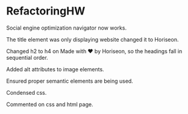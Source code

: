 # RefactoringHW

Social engine optimization navigator now works.

The title element was only displaying website changed it to Horiseon.

Changed h2 to h4 on Made with ❤️️ by Horiseon, so the headings fall in sequential order.

Added alt attributes to image elements.

Ensured proper semantic elements are being used.

Condensed css.

Commented on css and html page.
